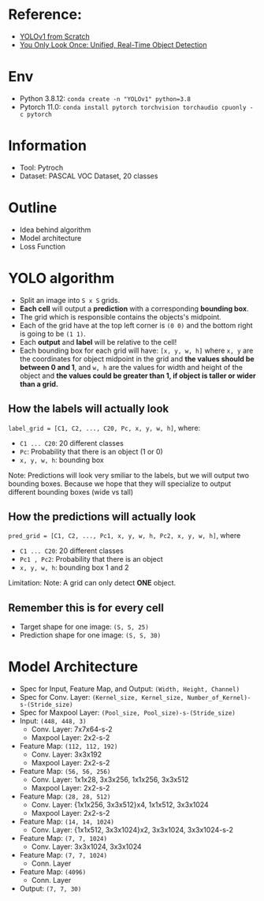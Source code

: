 # Reference: 
* [YOLOv1 from Scratch](https://www.youtube.com/watch?v=n9_XyCGr-MI)
* [You Only Look Once: Unified, Real-Time Object Detection](https://arxiv.org/abs/1506.02640)

# Env
* Python 3.8.12: `conda create -n "YOLOv1" python=3.8`
* Pytorch 11.0: `conda install pytorch torchvision torchaudio cpuonly -c pytorch`


# Information
* Tool: Pytroch
* Dataset: PASCAL VOC Dataset, 20 classes

# Outline
* Idea behind algorithm
* Model architecture
* Loss Function

# YOLO algorithm
* Split an image into `S x S` grids.
* **Each cell** will output a **prediction** with a corresponding **bounding box**.
* The grid which is responsible contains the objects's midpoint.
* Each of the grid have at the top left corner is `(0 0)` and the bottom right is going to be `(1 1)`.
* Each **output** and **label** will be relative to the cell!
* Each bounding box for each grid will have: `[x, y, w, h]` where `x, y` are the coordinates for object midpoint in the grid and **the values should be between 0 and 1**, and `w, h` are the values for width and height of the object and **the values could be greater than 1, if object is taller or wider than a grid.**

## How the labels will actually look
`label_grid = [C1, C2, ..., C20, Pc, x, y, w, h]`, where:
* `C1 ... C20`: 20 different classes
* `Pc`: Probability that there is an object (1 or 0)
* `x, y, w, h`: bounding box

Note: Predictions will look very smiliar to the labels, but we will output two bounding boxes. Because we hope that they will specialize to output different bounding boxes (wide vs tall)

## How the predictions will actually look

`pred_grid = [C1, C2, ..., Pc1, x, y, w, h, Pc2, x, y, w, h]`, where
* `C1 ... C20`: 20 different classes
* `Pc1 , Pc2`: Probability that there is an object
* `x, y, w, h`: bounding box 1 and 2

Limitation: Note: A grid can only detect **ONE** object.

## Remember this is for every cell
* Target shape for one image: `(S, S, 25)`
* Prediction shape for one image: `(S, S, 30)`

# Model Architecture
* Spec for Input, Feature Map, and Output: `(Width, Height, Channel)`
* Spec for Conv. Layer: `(Kernel_size, Kernel_size, Number_of_Kernel)-s-(Stride_size)`
* Spec for Maxpool Layer: `(Pool_size, Pool_size)-s-(Stride_size)`
* Input: `(448, 448, 3)`
    * Conv. Layer: 7x7x64-s-2
    * Maxpool Layer: 2x2-s-2 
* Feature Map: `(112, 112, 192)`
    * Conv. Layer: 3x3x192
    * Maxpool Layer: 2x2-s-2
* Feature Map: `(56, 56, 256)`
    * Conv. Layer: 1x1x28, 3x3x256, 1x1x256, 3x3x512
    * Maxpool Layer: 2x2-s-2
* Feature Map: `(28, 28, 512)`
    * Conv. Layer: {1x1x256, 3x3x512}x4, 1x1x512, 3x3x1024
    * Maxpool Layer: 2x2-s-2
* Feature Map: `(14, 14, 1024)`
    * Conv. Layer: {1x1x512, 3x3x1024}x2, 3x3x1024, 3x3x1024-s-2
* Feature Map: `(7, 7, 1024)`
    * Conv. Layer: 3x3x1024, 3x3x1024
* Feature Map: `(7, 7, 1024)`
    * Conn. Layer
* Feature Map: `(4096)`
    * Conn. Layer
* Output: `(7, 7, 30)`